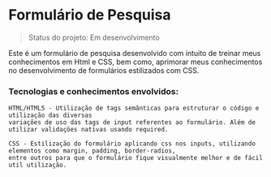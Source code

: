 <h1>Formulário de Pesquisa</h1>

>Status do projeto: Em desenvolvimento

Este é um formulário de pesquisa desenvolvido com intuito de treinar meus conhecimentos em Html e CSS, bem como, aprimorar meus conhecimentos no desenvolvimento de formulários estilizados com CSS.

<h3>Tecnologias e conhecimentos envolvidos:</h3>

``` 
HTML/HTML5 - Utilização de tags semânticas para estruturar o código e utilização das diversas 
variações de uso das tags de input referentes ao formulário. Além de utilizar validações nativas usando required.
```
```
CSS - Estilização do formulário aplicando css nos inputs, utilizando elementos como margin, padding, border-radios, 
entre outros para que o formulário fique visualmente melhor e de fácil util utilização.  
```

